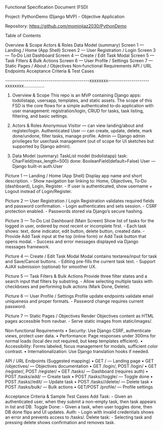 Functional Specification Document (FSD)

Project: PythonDemo (Django MVP) - Objective Application

Repository: https://github.com/mominijaz2030/PythonDemo

Table of Contents

Overview & Scope
Actors & Roles
Data Model (summary)
Screen 1 — Landing / Home (App Shell)
Screen 2 — User Registration / Login
Screen 3 — To‑Do List Dashboard
Screen 4 — Create / Edit Task Modal
Screen 5 — Task Filters & Bulk Actions
Screen 6 — User Profile / Settings
Screen 7 — Static Pages / About / Objectives
Non‑functional Requirements
API / URL Endpoints
Acceptance Criteria & Test Cases

-------------------------------------------xxxxxxxx---------------------xxxxxxxx.................

1. Overview & Scope
This repo is an MVP containing Django apps: todolistapp, usersapp, templates, and static assets. 
The scope of this FSD is the core flows for a simple authenticated to‑do application with user management: registration/login, CRUD for tasks, task listing, filtering, and basic settings.

2. Actors & Roles
Anonymous Visitor — can view landing/about and register/login.
Authenticated User — can create, update, delete, mark done/undone, filter tasks, manage profile.
Admin — Django admin privileges for user/task management (out of scope for UI sketches but supported by Django admin).

3. Data Model (summary)
TaskList model (todolistapp)
    task: CharField(max_length=500)
    done: BooleanField(default=False)
User — Django built-in auth.User

Picture 1 — Landing / Home (App Shell)
Display app name and short description. - Show navigation bar linking to: Home, Objectives, To‑Do (dashboard), Login, Register. - If user is authenticated, show username + Logout instead of Login/Register.

Picture 2 — User Registration / Login
Registration validates required fields and password confirmation. - Login authenticates and sets session. - CSRF protection enabled. - Passwords stored via Django’s secure hashing.

Picture 3 — To‑Do List Dashboard (Main Screen)
Show list of tasks for the logged in user, ordered by most recent or incomplete first. - Each task shows: text, done indicator, edit button, delete button, created date. - Provide Add Task input at the top (inline form) or Add Task button that opens modal. - Success and error messages displayed via Django messages framework.

Picture 4 — Create / Edit Task Modal
Modal contains textarea/input for task and Save/Cancel buttons. - Editing pre-fills the current task text. - Support AJAX submission (optional) for smoother UX.

Picture 5 — Task Filters & Bulk Actions
Provide three filter states and a search input that filters by substring. - Allow selecting multiple tasks with checkboxes and performing bulk actions (Mark Done, Delete).

Picture 6 — User Profile / Settings
Profile update endpoints validate email uniqueness and proper formats. - Password change requires current password.

Picture 7 — Static Pages / Objectives
Render Objectives content as HTML pages accessible from navbar. - Serve static images from static/images/.

Non‑functional Requirements
•	Security: Use Django CSRF, authenticate views, protect user data.
•	Performance: Page responses under 300ms for normal loads (local dev not required, but keep templates efficient).
•	Accessibility: Forms labeled, focus management for modals, sufficient color contrast.
•	Internationalization: Use Django translation hooks if needed.

API / URL Endpoints (Suggested mapping)
•	GET / — Landing page
•	GET /objectives/ — Objectives documentation
•	GET /login/, POST /login/
•	GET /register/, POST /register/
•	GET /tasks/ — Dashboard (requires auth)
•	POST /tasks/add/ — Create task
•	POST /tasks/<id>/toggle/ — Toggle done
•	POST /tasks/<id>/edit/ — Update task
•	POST /tasks/<id>/delete/ — Delete task
•	POST /tasks/bulk/ — Bulk actions
•	GET/POST /profile/ — Profile settings

Acceptance Criteria & Sample Test Cases
Add Task: - Given an authenticated user, when they submit a non-empty task, then task appears in list and DB.
Toggle Done: - Given a task, when user toggles done, then DB done flips and UI updates.
Auth: - Login with invalid credentials shows an error and prevents access to /tasks/.
Delete task: - Selecting task and pressing delete shows confirmation and removes task.


